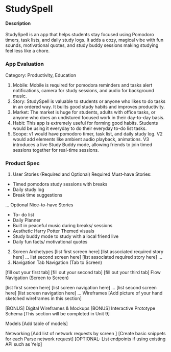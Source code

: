 # StudySpell 

#### Description
StudySpell is an app that helps students stay focused using Pomodoro timers, task lists, and daily study logs. It adds a cozy, magical vibe with fun sounds, motivational quotes, and study buddy sessions making studying feel less like a chore.

### App Evaluation

Category: Productivity, Education
1. Mobile: Mobile is required for pomodora reminders and tasks alert notifications, camera for study sessions, and audio for background music.
2. Story: StudySpell is valuable to students or anyone who likes to do tasks in an ordered way. It builts good study habits and improves productivity.
3. Market: The market is huge for students, adults with office tasks, or anyone who does an undistured focused work in their day-to-day basis. 
4. Habit: This app is extremely useful for forming good habits. Students would be using it everyday to do their everyday to-do list tasks. 
5. Scope: v1 would have pomodoro timer, task list, and daily study log. V2 would add elements like ambient audio playback, animations. V3 introduces a live Study Buddy mode, allowing friends to join timed sessions together for real-time sessions.

### Product Spec
1. User Stories (Required and Optional)
Required Must-have Stories:
- Timed pomodora study sessions with breaks
- Daily study log
- Break time suggestions

...
Optional Nice-to-have Stories
- To- do list
- Daily Planner
- Built in peaceful music during breaks/ sessions
- Aesthetic Harry Potter Themed visuals
- Study buddy mode to study with a local friend live
- Daily fun facts/ motivational quotes

2. Screen Archetypes
[list first screen here]
[list associated required story here]
... list second screen here]
[list associated required story here]
...
3. Navigation
Tab Navigation (Tab to Screen)

[fill out your first tab]
[fill out your second tab]
[fill out your third tab]
Flow Navigation (Screen to Screen)

[list first screen here]
[list screen navigation here]
...
[list second screen here]
[list screen navigation here]
...
Wireframes
[Add picture of your hand sketched wireframes in this section] 

[BONUS] Digital Wireframes & Mockups
[BONUS] Interactive Prototype
Schema
[This section will be completed in Unit 9]

Models
[Add table of models]

Networking
[Add list of network requests by screen ]
[Create basic snippets for each Parse network request]
[OPTIONAL: List endpoints if using existing API such as Yelp]
